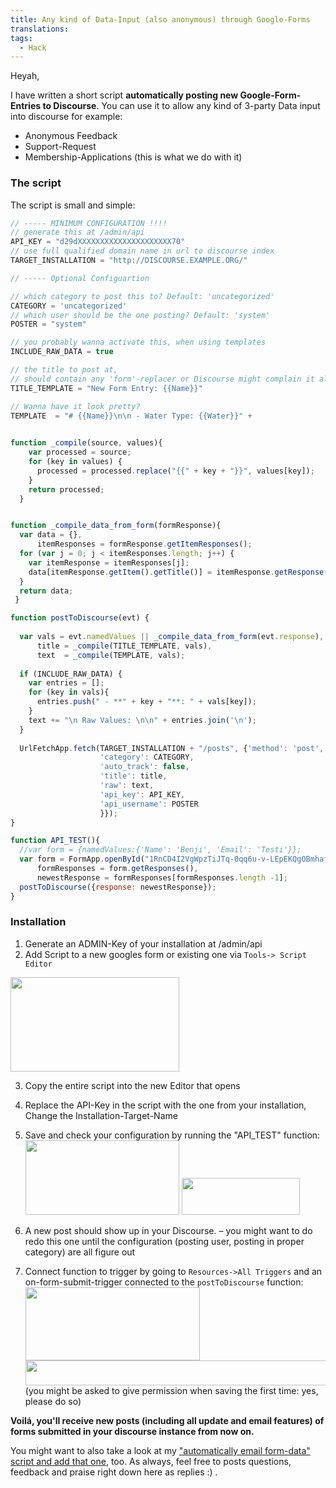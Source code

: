```yaml
---
title: Any kind of Data-Input (also anonymous) through Google-Forms
translations:
tags:
  - Hack
---
```


Heyah,

I have written a short script **automatically posting new Google-Form-Entries to Discourse**. You can use it to allow any kind of 3-party Data input into discourse for example:
 
 - Anonymous Feedback
 - Support-Request
 - Membership-Applications (this is what we do with it)

### The script
The script is small and simple:

```javascript
// ----- MINIMUM CONFIGURATION !!!!
// generate this at /admin/api
API_KEY = "d29dXXXXXXXXXXXXXXXXXXXXX70"
// use full qualified domain name in url to discourse index
TARGET_INSTALLATION = "http://DISCOURSE.EXAMPLE.ORG/"

// ----- Optional Configuartion

// which category to post this to? Default: 'uncategorized'
CATEGORY = 'uncategorized'
// which user should be the one posting? Default: 'system'
POSTER = "system"

// you probably wanna activate this, when using templates
INCLUDE_RAW_DATA = true

// the title to post at,
// should contain any 'form'-replacer or Discourse might complain it already has that title
TITLE_TEMPLATE = "New Form Entry: {{Name}}"

// Wanna have it look pretty?
TEMPLATE  = "# {{Name}}\n\n - Water Type: {{Water}}" + 
             

function _compile(source, values){
    var processed = source;
    for (key in values) {
      processed = processed.replace("{{" + key + "}}", values[key]);
    }
    return processed;
  }


function _compile_data_from_form(formResponse){
  var data = {},
      itemResponses = formResponse.getItemResponses();
  for (var j = 0; j < itemResponses.length; j++) {
    var itemResponse = itemResponses[j];
    data[itemResponse.getItem().getTitle()] = itemResponse.getResponse();
  }
  return data;
 }

function postToDiscourse(evt) {
  
  var vals = evt.namedValues || _compile_data_from_form(evt.response),
      title = _compile(TITLE_TEMPLATE, vals),
      text  = _compile(TEMPLATE, vals);
 
  if (INCLUDE_RAW_DATA) {
    var entries = [];
    for (key in vals){
      entries.push(" - **" + key + "**: " + vals[key]);
    }
    text += "\n Raw Values: \n\n" + entries.join('\n');
  }
  
  UrlFetchApp.fetch(TARGET_INSTALLATION + "/posts", {'method': 'post', 'payload':{
                    'category': CATEGORY,
                    'auto_track': false,
                    'title': title,
                    'raw': text,
                    'api_key': API_KEY,
                    'api_username': POSTER
                    }});
}

function API_TEST(){
  //var form = {namedValues:{'Name': 'Benji', 'Email': 'Testi'}};
  var form = FormApp.openById("1RnCD4I2VgWpzTiJTq-0qq6u-v-LEpEKQgOBmhafTsQo"),
      formResponses = form.getResponses(),
      newestResponse = formResponses[formResponses.length -1];
  postToDiscourse({response: newestResponse});
}
```

### Installation

1. Generate an ADMIN-Key of your installation at /admin/api
2. Add Script to a new googles form or existing one via `Tools-> Script Editor`
<img src="/uploads/default/35551/260042305e9f0b06.png" width="270" height="151"> 

3. Copy the entire script into the new Editor that opens
4. Replace the API-Key in the script with the one from your installation,
Change the Installation-Target-Name
5. Save and check your configuration by running the "API_TEST" function:
<img src="/uploads/default/35552/c4f011d26e8ae6fd.png" width="246" height="119">  <img src="/uploads/default/35553/d84554cac54c46e6.png" width="189" height="59"> 

6. A new post should show up in your Discourse.
 – you might want to do redo this one until the configuration (posting user, posting in proper category) are all figure out
7. Connect function to trigger by going to `Resources->All Triggers` and an on-form-submit-trigger connected to the `postToDiscourse` function:
<img src="/uploads/default/35554/a4d9788b3ffaa022.png" width="279" height="117">  <img src="/uploads/default/35555/34eb84df3c58894d.png" width="690" height="40"> 
(you might be asked to give permission when saving the first time: yes, please do so)

**Voilá, you'll receive new posts (including all update and email features) of forms submitted in your discourse instance from now on.**

You might want to also take a look at my ["automatically email form-data" script and add that one][1], too. As always, feel free to posts questions, feedback and praise right down here as replies :) .


  [1]: https://gist.github.com/ligthyear/5488787
